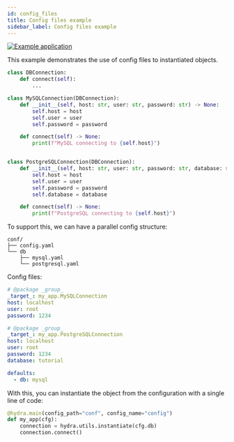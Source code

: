 ```yaml
---
id: config_files
title: Config files example
sidebar_label: Config files example
---
```

[![Example application](https://img.shields.io/badge/-Example%20application-informational)](https://github.com/facebookresearch/hydra/tree/1.0_branch/examples/patterns/instantiate_objects)

This example demonstrates the use of config files to instantiated objects.

```python
class DBConnection:
    def connect(self):
        ...

class MySQLConnection(DBConnection):
    def __init__(self, host: str, user: str, password: str) -> None:
        self.host = host
        self.user = user
        self.password = password

    def connect(self) -> None:
        print(f"MySQL connecting to {self.host}")


class PostgreSQLConnection(DBConnection):
    def __init__(self, host: str, user: str, password: str, database: str) -> None:
        self.host = host
        self.user = user
        self.password = password
        self.database = database

    def connect(self) -> None:
        print(f"PostgreSQL connecting to {self.host}")
```

To support this, we can have a parallel config structure:
```text
conf/
├── config.yaml
└── db
    ├── mysql.yaml
    └── postgresql.yaml
```

Config files:
<div className="row">

<div className="col col--6">

```yaml title="db/mysql.yaml"
# @package _group_
_target_: my_app.MySQLConnection
host: localhost
user: root
password: 1234

```

</div>

<div className="col col--6">

```yaml title="db/postgresql.yaml"
# @package _group_
_target_: my_app.PostgreSQLConnection
host: localhost
user: root
password: 1234
database: tutorial
```

</div>
</div>


```yaml title="config.yaml"
defaults:
  - db: mysql
```



With this, you can instantiate the object from the configuration with a single line of code:
```python
@hydra.main(config_path="conf", config_name="config")
def my_app(cfg):
    connection = hydra.utils.instantiate(cfg.db)
    connection.connect()
```